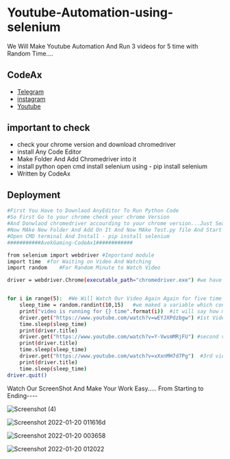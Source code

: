 # Youtube-Automation-using-selenium
We Will Make Youtube Automation And Run 3 videos for 5 time with Random Time....

## CodeAx

 - [Telegram](https://t.me/avekgaming)
 - [instagram](https://instagram.com/codeax1?utm_medium=copy_link)
 - [Youtube](https://youtube.com/channel/UC-Q6ZcOtcx1gZ9fI5MDDt3w)


## important to check

- check your chrome version and download chromedriver
- install Any Code Editor
- Make Folder And Add Chromedriver into it
-  install python open cmd  install selenium  using - pip install selenium
- Written by CodeAx



## Deployment

```bash
#First You Have to Downlaod AnyEditor To Run Python Code
#So First Go to your chrome check your chrome Version 
#And Donwlaod chromedriver accourding to your chrome version...Just Search On google Chromedriver
#Now MAke New Folder And Add On It And Now MAke Test.py file And Start Your Journey In Automation
#Open CMD terminal And Install - pip install selenium
###########AvekGaming-CodeAx1############

from selenium import webdriver #Importand module
import time  #for Waiting on Video And Watching
import random    #For Random Minute to Watch Video

driver = webdriver.Chrome(executable_path="chromedriver.exe") #we have chromedrive.exe in our folder Nice


for i in range(5):  #We Will Watch Our Video Again Again for five time According to you
    sleep_time = random.randint(10,15)   #we maked a variable which contain time with random second
    print("video is running for {} time".format(i))  #it will say how many time we have played video
    driver.get("https://www.youtube.com/watch?v=wEYJXPdzbgw") #1st Video  -You Can Add Your youtube Link
    time.sleep(sleep_time)  
    print(driver.title)
    driver.get("https://www.youtube.com/watch?v=Y-VwsmMRjFU") #second video -You Can Add Your youtube Link
    print(driver.title)
    time.sleep(sleep_time)
    driver.get("https://www.youtube.com/watch?v=xXxnMH7d7Pg")  #3rd video  - You Can Add Your youtube Link
    print(driver.title)
    time.sleep(sleep_time)
driver.quit()
```

Watch Our ScreenShot And Make Your Work Easy.....
From Starting to Ending----

![Screenshot (4)](https://user-images.githubusercontent.com/95927683/150201587-c9ed4572-07a1-42d7-8c9b-61105387ebed.png)

![Screenshot 2022-01-20 011616d](https://user-images.githubusercontent.com/95927683/150202965-02bede24-32e5-4621-841e-c0b9798caa93.png)

![Screenshot 2022-01-20 003658](https://user-images.githubusercontent.com/95927683/150202019-d645a132-3044-4b9f-a2a5-e79c87186661.png)

![Screenshot 2022-01-20 012022](https://user-images.githubusercontent.com/95927683/150203534-24b00c58-a81d-451e-b02d-ba458aef672e.png)


